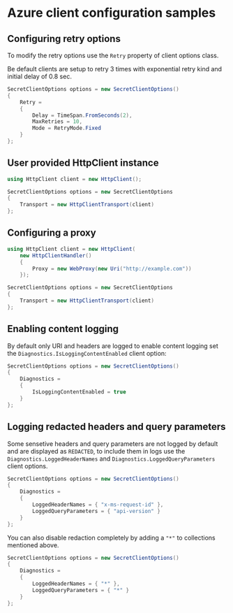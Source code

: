# Azure client configuration samples

## Configuring retry options

To modify the retry options use the `Retry` property of client options class.

Be default clients are setup to retry 3 times with exponential retry kind and initial delay of 0.8 sec.

```C# Snippet:RetryOptions
SecretClientOptions options = new SecretClientOptions()
{
    Retry =
    {
        Delay = TimeSpan.FromSeconds(2),
        MaxRetries = 10,
        Mode = RetryMode.Fixed
    }
};
```

## User provided HttpClient instance

```C# Snippet:SettingHttpClient
using HttpClient client = new HttpClient();

SecretClientOptions options = new SecretClientOptions
{
    Transport = new HttpClientTransport(client)
};
```

## Configuring a proxy

```C# Snippet:HttpClientProxyConfiguration
using HttpClient client = new HttpClient(
    new HttpClientHandler()
    {
        Proxy = new WebProxy(new Uri("http://example.com"))
    });

SecretClientOptions options = new SecretClientOptions
{
    Transport = new HttpClientTransport(client)
};
```

## Enabling content logging

By default only URI and headers are logged to enable content logging set the `Diagnostics.IsLoggingContentEnabled` client option:

```C# Snippet:LoggingContent
SecretClientOptions options = new SecretClientOptions()
{
    Diagnostics =
    {
        IsLoggingContentEnabled = true
    }
};
```

## Logging redacted headers and query parameters

Some sensetive headers and query parameters are not logged by default and are displayed as `REDACTED`, to include them in logs use the `Diagnostics.LoggedHeaderNames` and `Diagnostics.LoggedQueryParameters` client options.

```C# Snippet:LoggingRedactedHeader
SecretClientOptions options = new SecretClientOptions()
{
    Diagnostics =
    {
        LoggedHeaderNames = { "x-ms-request-id" },
        LoggedQueryParameters = { "api-version" }
    }
};
```

You can also disable redaction completely by adding a `"*"` to collections mentioned above.

```C# Snippet:LoggingRedactedHeaderAll
SecretClientOptions options = new SecretClientOptions()
{
    Diagnostics =
    {
        LoggedHeaderNames = { "*" },
        LoggedQueryParameters = { "*" }
    }
};
```

